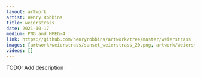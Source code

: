 ```yaml
---
layout: artwork
artist: Henry Robbins
title: weierstrass
date: 2021-10-17
medium: PNG and MPEG-4
link: https://github.com/henryrobbins/artwork/tree/master/weierstrass
images: [artwork/weierstrass/sunset_weierstrass_20.png, artwork/weierstrass/sunset_weierstrass_10.png]
videos: []
---
```

TODO: Add description